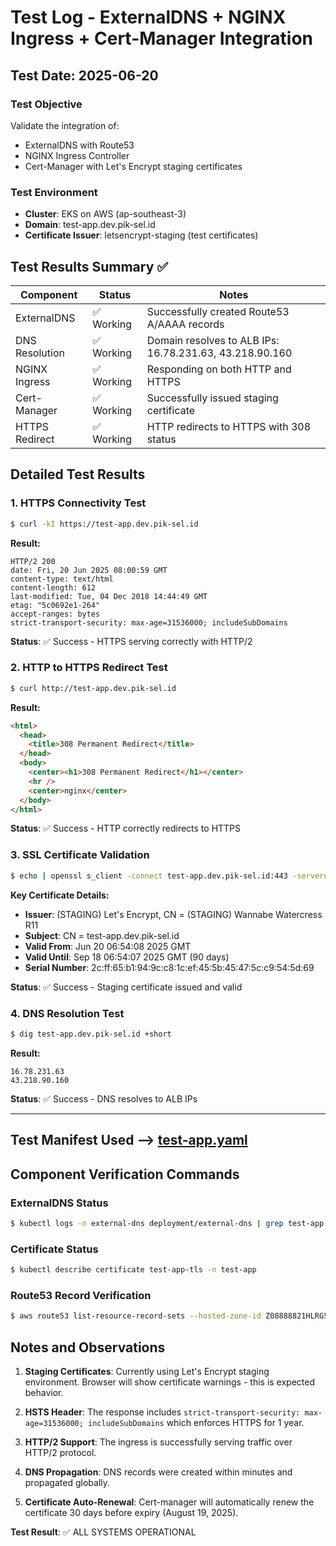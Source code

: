 # Test Log - ExternalDNS + NGINX Ingress + Cert-Manager Integration

## Test Date: 2025-06-20

### Test Objective

Validate the integration of:

- ExternalDNS with Route53
- NGINX Ingress Controller
- Cert-Manager with Let's Encrypt staging certificates

### Test Environment

- **Cluster**: EKS on AWS (ap-southeast-3)
- **Domain**: test-app.dev.pik-sel.id
- **Certificate Issuer**: letsencrypt-staging (test certificates)

## Test Results Summary ✅

| Component      | Status     | Notes                                                   |
| -------------- | ---------- | ------------------------------------------------------- |
| ExternalDNS    | ✅ Working | Successfully created Route53 A/AAAA records             |
| DNS Resolution | ✅ Working | Domain resolves to ALB IPs: 16.78.231.63, 43.218.90.160 |
| NGINX Ingress  | ✅ Working | Responding on both HTTP and HTTPS                       |
| Cert-Manager   | ✅ Working | Successfully issued staging certificate                 |
| HTTPS Redirect | ✅ Working | HTTP redirects to HTTPS with 308 status                 |

## Detailed Test Results

### 1. HTTPS Connectivity Test

```bash
$ curl -kI https://test-app.dev.pik-sel.id
```

**Result:**

```
HTTP/2 200
date: Fri, 20 Jun 2025 08:00:59 GMT
content-type: text/html
content-length: 612
last-modified: Tue, 04 Dec 2018 14:44:49 GMT
etag: "5c0692e1-264"
accept-ranges: bytes
strict-transport-security: max-age=31536000; includeSubDomains
```

**Status**: ✅ Success - HTTPS serving correctly with HTTP/2

### 2. HTTP to HTTPS Redirect Test

```bash
$ curl http://test-app.dev.pik-sel.id
```

**Result:**

```html
<html>
  <head>
    <title>308 Permanent Redirect</title>
  </head>
  <body>
    <center><h1>308 Permanent Redirect</h1></center>
    <hr />
    <center>nginx</center>
  </body>
</html>
```

**Status**: ✅ Success - HTTP correctly redirects to HTTPS

### 3. SSL Certificate Validation

```bash
$ echo | openssl s_client -connect test-app.dev.pik-sel.id:443 -servername test-app.dev.pik-sel.id 2>/dev/null | openssl x509 -noout -text
```

**Key Certificate Details:**

- **Issuer**: (STAGING) Let's Encrypt, CN = (STAGING) Wannabe Watercress R11
- **Subject**: CN = test-app.dev.pik-sel.id
- **Valid From**: Jun 20 06:54:08 2025 GMT
- **Valid Until**: Sep 18 06:54:07 2025 GMT (90 days)
- **Serial Number**: 2c:ff:65:b1:94:9c:c8:1c:ef:45:5b:45:47:5c:c9:54:5d:69

**Status**: ✅ Success - Staging certificate issued and valid

### 4. DNS Resolution Test

```bash
$ dig test-app.dev.pik-sel.id +short
```

**Result:**

```
16.78.231.63
43.218.90.160
```

**Status**: ✅ Success - DNS resolves to ALB IPs

---

## Test Manifest Used --> [test-app.yaml](../test-app.yaml)

## Component Verification Commands

### ExternalDNS Status

```bash
$ kubectl logs -n external-dns deployment/external-dns | grep test-app
```

### Certificate Status

```bash
$ kubectl describe certificate test-app-tls -n test-app
```

### Route53 Record Verification

```bash
$ aws route53 list-resource-record-sets --hosted-zone-id Z08888821HLRG5A9ZRTER --query "ResourceRecordSets[?Name=='test-app.dev.pik-sel.id.']"
```

## Notes and Observations

1. **Staging Certificates**: Currently using Let's Encrypt staging environment. Browser will show certificate warnings - this is expected behavior.

2. **HSTS Header**: The response includes `strict-transport-security: max-age=31536000; includeSubDomains` which enforces HTTPS for 1 year.

3. **HTTP/2 Support**: The ingress is successfully serving traffic over HTTP/2 protocol.

4. **DNS Propagation**: DNS records were created within minutes and propagated globally.

5. **Certificate Auto-Renewal**: Cert-manager will automatically renew the certificate 30 days before expiry (August 19, 2025).

**Test Result**: ✅ ALL SYSTEMS OPERATIONAL
